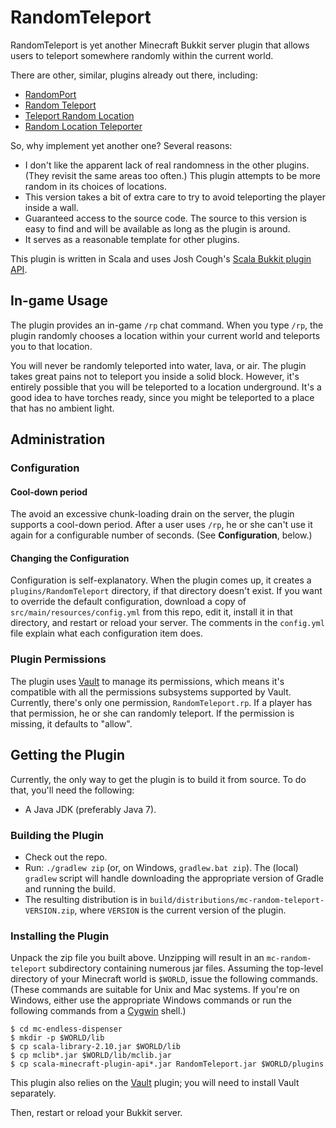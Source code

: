 # RandomTeleport

RandomTeleport is yet another Minecraft Bukkit server plugin that allows
users to teleport somewhere randomly within the current world.

There are other, similar, plugins already out there, including:

* [RandomPort](http://dev.bukkit.org/bukkit-plugins/randomport/)
* [Random Teleport](http://dev.bukkit.org/bukkit-plugins/random-teleport/)
* [Teleport Random Location](http://dev.bukkit.org/bukkit-plugins/teleport-random-loc/)
* [Random Location Teleporter](http://dev.bukkit.org/bukkit-plugins/randomlocationteleporter/)

So, why implement yet another one? Several reasons:

* I don't like the apparent lack of real randomness in the other plugins.
  (They revisit the same areas too often.) This plugin attempts to be
  more random in its choices of locations.
* This version takes a bit of extra care to try to avoid teleporting the
  player inside a wall.
* Guaranteed access to the source code. The source to this version is
  easy to find and will be available as long as the plugin is around.
* It serves as a reasonable template for other plugins.

This plugin is written in Scala and uses Josh Cough's
[Scala Bukkit plugin API](https://github.com/joshcough/MinecraftPlugins).

## In-game Usage

The plugin provides an in-game `/rp` chat command. When  you type `/rp`, the plugin
randomly chooses a location within your current world and teleports you to that
location.

You will never be randomly teleported into water, lava, or air. The plugin takes
great pains not to teleport you inside a solid block. However, it's entirely
possible that you will be teleported to a location underground. It's a good idea
to have torches ready, since you might be teleported to a place that has
no ambient light.

## Administration

### Configuration

#### Cool-down period

The avoid an excessive chunk-loading drain on the server, the plugin supports
a cool-down period. After a user uses `/rp`, he or she can't use it again for
a configurable number of seconds. (See **Configuration**, below.)

#### Changing the Configuration

Configuration is self-explanatory. When the plugin comes up, it creates
a `plugins/RandomTeleport` directory, if that directory doesn't exist. If
you want to override the default configuration, download a copy of
`src/main/resources/config.yml` from this repo, edit it, install it in that
directory, and restart or reload your server. The comments in the `config.yml`
file explain what each configuration item does.

### Plugin Permissions

The plugin uses [Vault][] to manage its permissions, which means it's
compatible with all the permissions subsystems supported by Vault. Currently,
there's only one permission, `RandomTeleport.rp`. If a player has that permission,
he or she can randomly teleport. If the permission is missing, it defaults to
"allow".

## Getting the Plugin

Currently, the only way to get the plugin is to build it from source. To do
that, you'll need the following:

* A Java JDK (preferably Java 7).

### Building the Plugin

* Check out the repo.
* Run: `./gradlew zip` (or, on Windows, `gradlew.bat zip`). The (local)
  `gradlew` script will handle downloading the appropriate version of Gradle
  and running the build.
* The resulting distribution is in `build/distributions/mc-random-teleport-VERSION.zip`,
  where `VERSION` is the current version of the plugin.

### Installing the Plugin

Unpack the zip file you built above.  Unzipping will result in an
`mc-random-teleport` subdirectory containing numerous jar files. Assuming the
top-level directory of your Minecraft world is `$WORLD`, issue the following
commands. (These commands are suitable for Unix and Mac systems. If you're on
Windows, either use the appropriate Windows commands or run the following
commands from a [Cygwin](http://www.cygwin.com/) shell.)

    $ cd mc-endless-dispenser
    $ mkdir -p $WORLD/lib
    $ cp scala-library-2.10.jar $WORLD/lib
    $ cp mclib*.jar $WORLD/lib/mclib.jar
    $ cp scala-minecraft-plugin-api*.jar RandomTeleport.jar $WORLD/plugins

This plugin also relies on the [Vault][] plugin; you will need to install
Vault separately.

Then, restart or reload your Bukkit server.

[Vault]: http://dev.bukkit.org/bukkit-plugins/vault/
